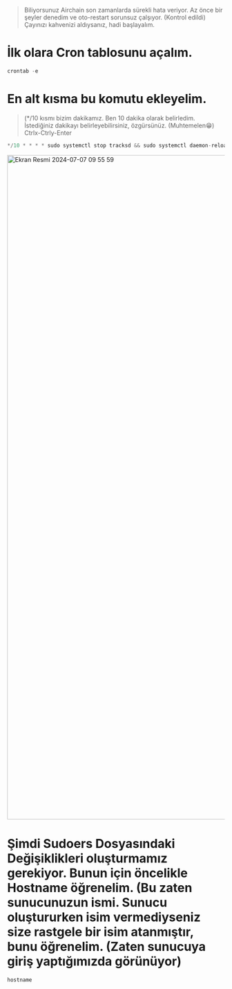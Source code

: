 > Biliyorsunuz Airchain son zamanlarda sürekli hata veriyor. Az önce bir şeyler denedim ve oto-restart sorunsuz çalşıyor. (Kontrol edildi) Çayınızı kahvenizi aldıysanız, hadi başlayalım.

# İlk olara Cron tablosunu açalım.

```rust
crontab -e
```

# En alt kısma bu komutu ekleyelim. 
> (*/10 kısmı bizim dakikamız. Ben 10 dakika olarak belirledim. İstediğiniz dakikayı belirleyebilirsiniz, özgürsünüz. (Muhtemelen😁) Ctrlx-Ctrly-Enter

```rust
*/10 * * * * sudo systemctl stop tracksd && sudo systemctl daemon-reload && sudo systemctl enable tracksd && sudo systemctl restart tracksd && sudo journalctl -u tracksd -fo cat
```

<img width="1536" alt="Ekran Resmi 2024-07-07 09 55 59" src="https://github.com/kaplanbitcoin1/AirchainRollup-OtoRestart/assets/98455323/92d7fd5e-fdd2-440a-b174-bf3fd0900eac">


# Şimdi Sudoers Dosyasındaki Değişiklikleri oluşturmamız gerekiyor. Bunun için öncelikle Hostname öğrenelim. (Bu zaten sunucunuzun ismi. Sunucu oluştururken isim vermediyseniz size rastgele bir isim atanmıştır, bunu öğrenelim. (Zaten sunucuya giriş yaptığımızda görünüyor)



```rust
hostname
```
